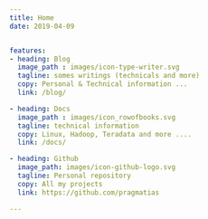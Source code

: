 ```yaml
---
title: Home
date: 2019-04-09


features:
- heading: Blog
  image_path : images/icon-type-writer.svg
  tagline: somes writings (technicals and more)
  copy: Personal & Technical information ...
  link: /blog/

- heading: Docs
  image_path : images/icon_rowofbooks.svg
  tagline: technical information
  copy: Linux, Hadoop, Teradata and more ....
  link: /docs/

- heading: Github
  image_path: images/icon-github-logo.svg
  tagline: Personal repository
  copy: All my projects
  link: https://github.com/pragmatias

---
```




